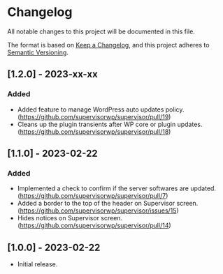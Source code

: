 # Changelog

All notable changes to this project will be documented in this file.

The format is based on [Keep a Changelog](https://keepachangelog.com/en/1.0.0/), and this project adheres to [Semantic Versioning](https://semver.org/spec/v2.0.0.html).

## [1.2.0] - 2023-xx-xx
### Added
- Added feature to manage WordPress auto updates policy. (https://github.com/supervisorwp/supervisor/pull/19)
- Cleans up the plugin transients after WP core or plugin updates. (https://github.com/supervisorwp/supervisor/pull/18)

## [1.1.0] - 2023-02-22
### Added
- Implemented a check to confirm if the server softwares are updated. (https://github.com/supervisorwp/supervisor/pull/7)
- Added a border to the top of the header on Supervisor screen. (https://github.com/supervisorwp/supervisor/issues/15)
- Hides notices on Supervisor screen. (https://github.com/supervisorwp/supervisor/pull/14)

## [1.0.0] - 2023-02-22
- Initial release.
